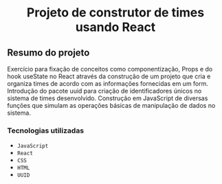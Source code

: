 <h1 align="center">Projeto de construtor de times usando React</h1>

## Resumo do projeto
Exercício para fixação de conceitos como componentização, Props e do hook useState no React através da construção de um projeto que cria e organiza times de acordo com as informações fornecidas em um form. Introdução do pacote uuid para criação de identificadores únicos no sistema de times desenvolvido. Construção em JavaScript de diversas funções que simulam as operações básicas de manipulação de dados no sistema.

### Tecnologias utilizadas

- ``JavaScript``
- ``React``
- ``CSS``
- ``HTML``
- ``UUID``
